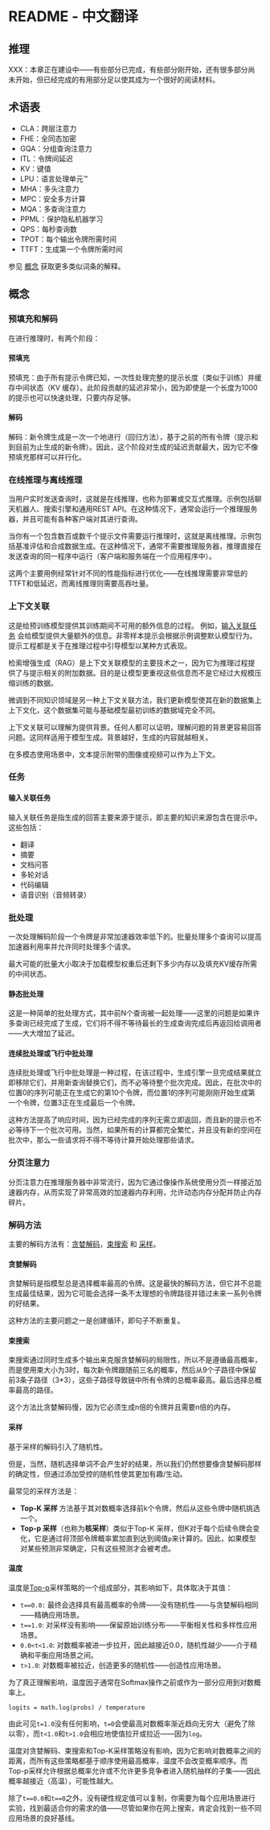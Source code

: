 # README - 中文翻译

## 推理

XXX：本章正在建设中——有些部分已完成，有些部分刚开始，还有很多部分尚未开始，但已经完成的有用部分足以使其成为一个很好的阅读材料。

## 术语表

- CLA：跨层注意力
- FHE：全同态加密
- GQA：分组查询注意力
- ITL：令牌间延迟
- KV：键值
- LPU：语言处理单元™
- MHA：多头注意力
- MPC：安全多方计算
- MQA：多查询注意力
- PPML：保护隐私机器学习
- QPS：每秒查询数
- TPOT：每个输出令牌所需时间
- TTFT：生成第一个令牌所需时间

参见 [概念](#concepts) 获取更多类似词条的解释。

## 概念

### 预填充和解码

在进行推理时，有两个阶段：

#### 预填充

预填充：由于所有提示令牌已知，一次性处理完整的提示长度（类似于训练）并缓存中间状态（KV 缓存）。此阶段贡献的延迟非常小，因为即使是一个长度为1000的提示也可以快速处理，只要内存足够。

#### 解码

解码：新令牌生成是一次一个地进行（回归方法），基于之前的所有令牌（提示和到目前为止生成的新令牌）。因此，这个阶段对生成的延迟贡献最大，因为它不像预填充那样可以并行化。

### 在线推理与离线推理

当用户实时发送查询时，这就是在线推理，也称为部署或交互式推理。示例包括聊天机器人、搜索引擎和通用REST API。在这种情况下，通常会运行一个推理服务器，并且可能有各种客户端对其进行查询。

当你有一个包含数百或数千个提示文件需要运行推理时，这就是离线推理。示例包括基准评估和合成数据生成。在这种情况下，通常不需要推理服务器，推理直接在发送查询的同一程序中运行（客户端和服务端在一个应用程序中）。

这两个主要用例经常针对不同的性能指标进行优化——在线推理需要非常低的TTFT和低延迟，而离线推理则需要高吞吐量。

### 上下文关联

这是给预训练模型提供其训练期间不可用的额外信息的过程。
例如，[输入关联任务](#输入关联任务) 会给模型提供大量额外的信息。非零样本提示会根据示例调整默认模型行为。提示工程都是关于在推理过程中引导模型以某种方式表现。

检索增强生成（RAG）是上下文关联模型的主要技术之一，因为它为推理过程提供了与提示相关的附加数据。目的是让模型更重视这些信息而不是它经过大规模压缩训练的数据。

微调到不同知识领域是另一种上下文关联方法，我们更新模型使其在新的数据集上上下文化，这个数据集可能与基础模型最初训练的数据域完全不同。

上下文关联可以理解为提供背景。任何人都可以证明，理解问题的背景更容易回答问题。这同样适用于模型生成。背景越好，生成的内容就越相关。

在多模态使用场景中，文本提示附带的图像或视频可以作为上下文。

### 任务

#### 输入关联任务

输入关联任务是指生成的回答主要来源于提示，即主要的知识来源包含在提示中。这些包括：

- 翻译
- 摘要
- 文档问答
- 多轮对话
- 代码编辑
- 语音识别（音频转录）

### 批处理

一次处理解码阶段一个令牌是非常加速器效率低下的。批量处理多个查询可以提高加速器利用率并允许同时处理多个请求。

最大可能的批量大小取决于加载模型权重后还剩下多少内存以及填充KV缓存所需的中间状态。

#### 静态批处理

这是一种简单的批处理方式，其中前N个查询被一起处理——这里的问题是如果许多查询已经完成了生成，它们将不得不等待最长的生成查询完成后再返回给调用者——大大增加了延迟。

#### 连续批处理或飞行中批处理

连续批处理或飞行中批处理是一种过程，在该过程中，生成引擎一旦完成结果就立即移除它们，并用新查询替换它们，而不必等待整个批次完成。因此，在批次中的位置0的序列可能正在生成它的第10个令牌，而位置1的序列可能刚刚开始生成第一个令牌，位置3正在生成最后一个令牌。

这种方法提高了响应时间，因为已经完成的序列无需立即返回，而且新的提示也不必等待下一个批次可用。当然，如果所有的计算都完全繁忙，并且没有新的空间在批次中，那么一些请求将不得不等待计算开始处理那些请求。

### 分页注意力

分页注意力在推理服务器中非常流行，因为它通过像操作系统使用分页一样接近加速器内存，从而实现了非常高效的加速器内存利用，允许动态内存分配并防止内存碎片。

### 解码方法

主要的解码方法有：[贪婪解码](#贪婪解码)，[束搜索](#束搜索) 和 [采样](#采样)。

#### 贪婪解码

贪婪解码是指模型总是选择概率最高的令牌。这是最快的解码方法，但它并不总能生成最佳结果，因为它可能会选择一条不太理想的令牌路径并错过未来一系列令牌的好结果。

这种方法的主要问题之一是创建循环，即句子不断重复。

#### 束搜索

束搜索通过同时生成多个输出来克服贪婪解码的局限性，所以不是遵循最高概率，而是使用束大小为3时，每次新令牌跟随前三名的概率，然后从9个子路径中保留前3条子路径（3*3），这些子路径导致链中所有令牌的总概率最高。最后选择总概率最高的路径。

这个方法比贪婪解码慢，因为它必须生成n倍的令牌并且需要n倍的内存。

#### 采样

基于采样的解码引入了随机性。

但是，当然，随机选择单词不会产生好的结果，所以我们仍然想要像贪婪解码那样的确定性，但通过添加受控的随机性使其更加有趣/生动。

最常见的采样方法是：

- **Top-K 采样** 方法基于其对数概率选择前k个令牌，然后从这些令牌中随机挑选一个。
- **Top-p 采样**（也称为**核采样**）类似于Top-K 采样，但K对于每个后续令牌会变化，它是通过将顶部令牌概率累加直到达到阈值`p`来计算的。因此，如果模型对某些预测非常确定，只有这些预测才会被考虑。

#### 温度

温度是[Top-p](#采样)采样策略的一个组成部分，其影响如下，具体取决于其值：

- `t==0.0:` 最终会选择具有最高概率的令牌——没有随机性——与贪婪解码相同——精确应用场景。
- `t==1.0`: 对采样没有影响——保留原始训练分布——平衡相关性和多样性应用场景。
- `0.0<t<1.0`: 对数概率被进一步拉开，因此越接近0.0，随机性越少——介于精确和平衡应用场景之间。
- `t>1.0`: 对数概率被拉近，创造更多的随机性——创造性应用场景。

为了真正理解影响，温度因子通常在Softmax操作之前或作为一部分应用到对数概率上。

``` 
logits = math.log(probs) / temperature
```
由此可见`t=1.0`没有任何影响，`t=0`会使最高对数概率渐近趋向无穷大（避免了除以零），而`t<1.0`和`t>1.0`会相应地使值拉开或拉近——因为`log`。

温度对贪婪解码、束搜索和Top-K采样策略没有影响，因为它影响对数概率之间的距离，而所有这些策略都基于顺序使用最高概率，温度不会改变概率顺序。而Top-p采样允许根据总概率允许或不允许更多竞争者进入随机抽样的子集——因此概率越接近（高温），可能性越大。

除了`t==0.0`和`t==0`之外，没有硬性规定值可以复制，你需要为每个应用场景进行实验，找到最适合你的需求的值——尽管如果你在网上搜索，肯定会找到一些不同应用场景的良好基线。

